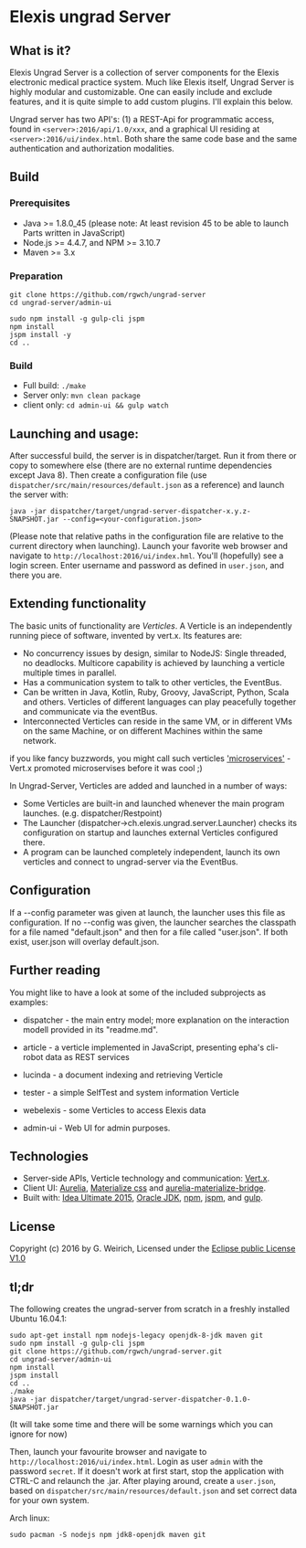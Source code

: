 # Elexis ungrad Server

## What is it?

Elexis Ungrad Server is a collection of server components for the Elexis electronic medical practice system.
Much like Elexis itself, Ungrad Server is highly modular and customizable. One can easily include and exclude features, and it is
quite simple to add custom plugins. I'll explain this below.

Ungrad server has two API's: (1) a REST-Api for programmatic access, found in `<server>:2016/api/1.0/xxx`,
 and a graphical UI residing at `<server>:2016/ui/index.html`. Both share the same code base and the same authentication and authorization modalities.

## Build

### Prerequisites

* Java >= 1.8.0_45  (please note: At least revision 45 to be able to launch Parts written in JavaScript) 
* Node.js >= 4.4.7, and NPM >= 3.10.7
* Maven >= 3.x

### Preparation

    git clone https://github.com/rgwch/ungrad-server
    cd ungrad-server/admin-ui

    sudo npm install -g gulp-cli jspm
    npm install
    jspm install -y
    cd ..

### Build

* Full build: `./make`
* Server only: `mvn clean package`
* client only: `cd admin-ui && gulp watch`

## Launching and usage:

After successful build, the server is in dispatcher/target. 
Run it from there or copy to somewhere else (there are no external runtime dependencies except Java 8). 
Then create a configuration file (use `dispatcher/src/main/resources/default.json` as a reference) and launch the server with:

    java -jar dispatcher/target/ungrad-server-dispatcher-x.y.z-SNAPSHOT.jar --config=<your-configuration.json>

(Please note that relative paths in the configuration file are relative to the current directory when launching).
Launch your favorite web browser and navigate to `http://localhost:2016/ui/index.hml`. You'll (hopefully) see a login screen. Enter username and password as defined in `user.json`, and there you are.

## Extending functionality

The basic units of functionality are *Verticles*. A Verticle is an independently running piece of software, invented by vert.x. 
Its features are:

* No concurrency issues by design, similar to NodeJS: Single threaded, no deadlocks. Multicore capability is achieved by launching a verticle multiple times in parallel.
* Has a communication system to talk to other verticles, the EventBus.
* Can be written in Java, Kotlin, Ruby, Groovy, JavaScript, Python, Scala and others. Verticles of different languages can play peacefully together and communicate via the eventBus.
* Interconnected Verticles can reside in the same VM, or in different VMs on the same Machine, or on different Machines within the same network.

if you like fancy buzzwords, you might call such verticles ['microservices'](http://martinfowler.com/articles/microservices.html) - Vert.x promoted microservises before it was cool ;)

In Ungrad-Server, Verticles are added and launched in a number of ways:

* Some Verticles are built-in and launched whenever the main program launches. (e.g. dispatcher/Restpoint)
* The Launcher (dispatcher->ch.elexis.ungrad.server.Launcher) checks its configuration on startup and launches external Verticles configured there. 
* A program can be launched completely independent, launch its own verticles and connect to ungrad-server via the EventBus.

## Configuration

If a --config parameter was given at launch, the launcher uses this file as configuration. If no --config was given, the launcher searches the classpath 
for a file named "default.json" and then for a file called "user.json". If both exist, user.json will overlay default.json.
    
## Further reading
    
You might like to have a look at some of the included subprojects as examples:

* dispatcher - the main entry model; more explanation on the interaction modell provided in its "readme.md".
* article - a verticle implemented in JavaScript, presenting epha's cli-robot data as REST services
* lucinda - a document indexing and retrieving Verticle
* tester - a simple SelfTest and system information Verticle
* webelexis - some Verticles to access Elexis data

* admin-ui - Web UI for admin purposes.

## Technologies

* Server-side APIs, Verticle technology and communication: [Vert.x](http://vertx.io).
* Client UI: [Aurelia](http://aurelia.io), [Materialize css](http://materializecss.com/) and [aurelia-materialize-bridge](http://aurelia-ui-toolkits.github.io/demo-materialize/).
* Built with: [Idea Ultimate 2015](https://www.jetbrains.com/idea/), [Oracle JDK](http://www.oracle.com/technetwork/java/javase/downloads/index.html), [npm](https://www.npmjs.com/), [jspm](http://jspm.io/), and [gulp](http://gulpjs.com/). 

## License

Copyright (c) 2016 by G. Weirich, Licensed under the [Eclipse public License V1.0](https://www.eclipse.org/legal/epl-v10.html)

## tl;dr

The following creates the ungrad-server from scratch in a freshly installed Ubuntu 16.04.1:

    sudo apt-get install npm nodejs-legacy openjdk-8-jdk maven git
    sudo npm install -g gulp-cli jspm
    git clone https://github.com/rgwch/ungrad-server.git
    cd ungrad-server/admin-ui
    npm install
    jspm install
    cd ..
    ./make
    java -jar dispatcher/target/ungrad-server-dispatcher-0.1.0-SNAPSHOT.jar
    
(It will take some time and there will be some warnings which you can ignore for now)
    
Then, launch your favourite browser and navigate to `http://localhost:2016/ui/index.html`. Login as user `admin` with
    the password `secret`. If it doesn't work at first start, stop the application with CTRL-C and relaunch the .jar. 
    After playing around, create a `user.json`, based on `dispatcher/src/main/resources/default.json` and
    set correct data for your own system.
    
    
Arch linux:

    sudo pacman -S nodejs npm jdk8-openjdk maven git
    
    

